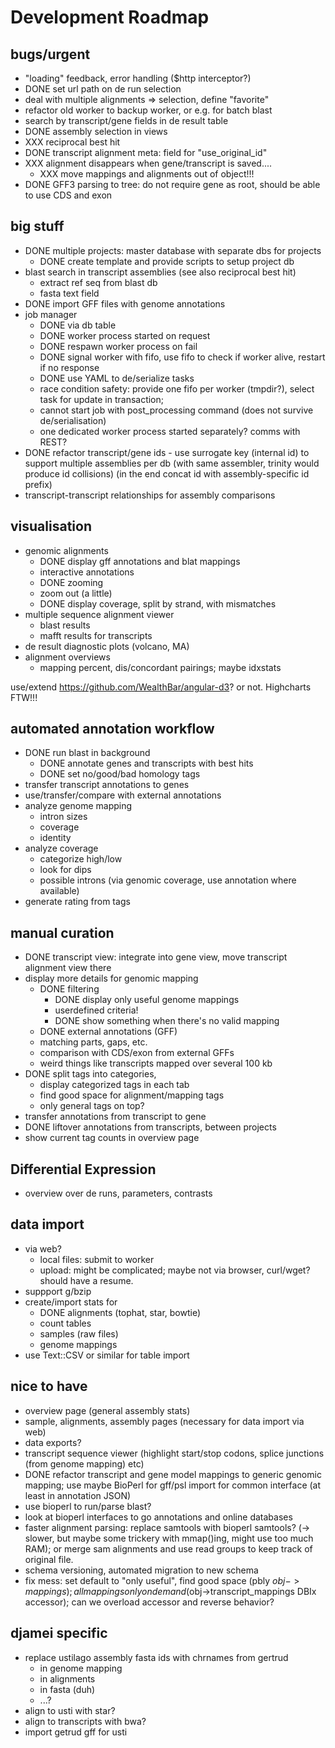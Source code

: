 # Development Roadmap 

## bugs/urgent

- "loading" feedback, error handling ($http interceptor?)
- DONE set url path on de run selection
- deal with multiple alignments => selection, define "favorite"
- refactor old worker to backup worker, or e.g. for batch blast
- search by transcript/gene fields in de result table
- DONE assembly selection in views
- XXX reciprocal best hit
- DONE transcript alignment meta: field for "use_original_id"
- XXX alignment disappears when gene/transcript is saved....
  - XXX move mappings and alignments out of object!!!
- DONE GFF3 parsing to tree: do not require gene as root, should be able to use CDS and exon

## big stuff

- DONE multiple projects: master database with separate dbs for projects
  - DONE create template and provide scripts to setup project db
- blast search in transcript assemblies (see also reciprocal best hit)
  - extract ref seq from blast db 
  - fasta text field
- DONE import GFF files with genome annotations
- job manager
  * DONE via db table
  * DONE worker process started on request
  * DONE respawn worker process on fail
  * DONE signal worker with fifo, use fifo to check if worker alive, restart if no response
  * DONE use YAML to de/serialize tasks
  * race condition safety: provide one fifo per worker (tmpdir?), select task for update in transaction; 
  * cannot start job with post_processing command (does not survive de/serialisation)
  * one dedicated worker process started separately? comms with REST?
- DONE refactor transcript/gene ids - use surrogate key (internal id) to support multiple assemblies per db (with same assembler, trinity would produce id collisions) (in the end concat id with assembly-specific id prefix)
- transcript-transcript relationships for assembly comparisons

## visualisation

- genomic alignments
  - DONE display gff annotations and blat mappings
  - interactive annotations
  - DONE zooming 
  - zoom out (a little) 
  - DONE display coverage, split by strand, with mismatches
- multiple sequence alignment viewer
  - blast results
  - mafft results for transcripts
- de result diagnostic plots (volcano, MA)
- alignment overviews
  * mapping percent, dis/concordant pairings; maybe idxstats

use/extend https://github.com/WealthBar/angular-d3? or not. Highcharts FTW!!!

## automated annotation workflow

- DONE run blast in background
  * DONE annotate genes and transcripts with best hits
  * DONE set no/good/bad homology tags
- transfer transcript annotations to genes
- use/transfer/compare with external annotations
- analyze genome mapping
  * intron sizes
  * coverage
  * identity
- analyze coverage
  * categorize high/low
  * look for dips
  * possible introns (via genomic coverage, use annotation where available)
- generate rating from tags

## manual curation

- DONE transcript view: integrate into gene view, move transcript alignment view there
- display more details for genomic mapping
  - DONE filtering
    - DONE display only useful genome mappings 
    - userdefined criteria!
    - DONE show something when there's no valid mapping
  - DONE external annotations (GFF)
  - matching parts, gaps, etc.
  - comparison with CDS/exon from external GFFs
  - weird things like transcripts mapped over several 100 kb
- DONE split tags into categories, 
  - display categorized tags in each tab
  - find good space for alignment/mapping tags
  - only general tags on top?
- transfer annotations from transcript to gene
- DONE liftover annotations from transcripts, between projects
- show current tag counts in overview page

## Differential Expression

- overview over de runs, parameters, contrasts

## data import

- via web?
  - local files: submit to worker
  - upload: might be complicated; maybe not via browser, curl/wget? should have a resume. 
- suppport g/bzip
- create/import stats for 
  - DONE alignments (tophat, star, bowtie)
  - count tables
  - samples (raw files)
  - genome mappings
- use Text::CSV or similar for table import

## nice to have

- overview page (general assembly stats)
- sample, alignments, assembly pages (necessary for data import via web)
- data exports?
- transcript sequence viewer (highlight start/stop codons, splice junctions (from genome mapping) etc)
- DONE refactor transcript and gene model mappings to generic genomic mapping; use maybe BioPerl for gff/psl import for common interface (at least in annotation JSON)
- use bioperl to run/parse blast?
- look at bioperl interfaces to go annotations and online databases
- faster alignment parsing: replace samtools with bioperl samtools? (-> slower, but maybe some trickery with mmap()ing, might use too much RAM); or merge sam alignments and use read groups to keep track of original file.
- schema versioning, automated migration to new schema
- fix mess: set default to "only useful", find good space (pbly $obj->mappings); all mappings only on demand ($obj->transcript_mappings DBIx accessor); can we overload accessor and reverse behavior?

## djamei specific

- replace ustilago assembly fasta ids with chrnames from gertrud
  - in genome mapping
  - in alignments
  - in fasta (duh)
  - ...?
- align to usti with star?
- align to transcripts with bwa?
- import getrud gff for usti
